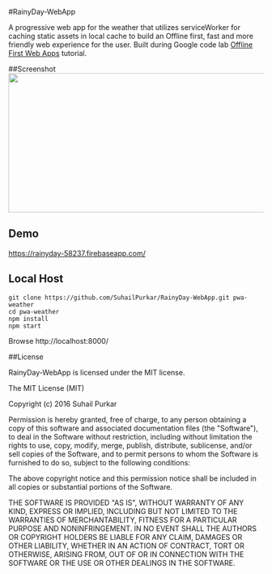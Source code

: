 #RainyDay-WebApp

A progressive web app for the weather that utilizes serviceWorker for caching static assets in local cache to build an Offline first, fast and more friendly web experience for the user. 
Built during Google code lab [Offline First Web Apps](https://codelabs.developers.google.com/codelabs/your-first-pwapp/#0) tutorial. 


##Screenshot 
[<img src="http://i.imgur.com/YnMM5G0.png" height=275 width=750>](http://i.imgur.com/YnMM5G0.png)


## Demo
https://rainyday-58237.firebaseapp.com/

## Local Host 
```
git clone https://github.com/SuhailPurkar/RainyDay-WebApp.git pwa-weather
cd pwa-weather
npm install
npm start
```
Browse http://localhost:8000/

##License 

RainyDay-WebApp is licensed under the MIT license.

The MIT License (MIT)

Copyright (c) 2016 Suhail Purkar

Permission is hereby granted, free of charge, to any person obtaining a copy of this software and associated documentation files (the "Software"), to deal in the Software without restriction, including without limitation the rights to use, copy, modify, merge, publish, distribute, sublicense, and/or sell copies of the Software, and to permit persons to whom the Software is furnished to do so, subject to the following conditions:

The above copyright notice and this permission notice shall be included in all copies or substantial portions of the Software.

THE SOFTWARE IS PROVIDED "AS IS", WITHOUT WARRANTY OF ANY KIND, EXPRESS OR IMPLIED, INCLUDING BUT NOT LIMITED TO THE WARRANTIES OF MERCHANTABILITY, FITNESS FOR A PARTICULAR PURPOSE AND NONINFRINGEMENT. IN NO EVENT SHALL THE AUTHORS OR COPYRIGHT HOLDERS BE LIABLE FOR ANY CLAIM, DAMAGES OR OTHER LIABILITY, WHETHER IN AN ACTION OF CONTRACT, TORT OR OTHERWISE, ARISING FROM, OUT OF OR IN CONNECTION WITH THE SOFTWARE OR THE USE OR OTHER DEALINGS IN THE SOFTWARE.